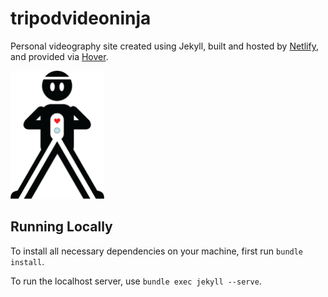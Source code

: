 # tripodvideoninja

Personal videography site created using Jekyll, built and hosted by [Netlify](https://www.netlify.com), and provided via [Hover](https://www.hover.com).

<img src="_assets/images/logo.png" width=150px />

## Running Locally

To install all necessary dependencies on your machine, first run `bundle install`.

To run the localhost server, use `bundle exec jekyll --serve`.
